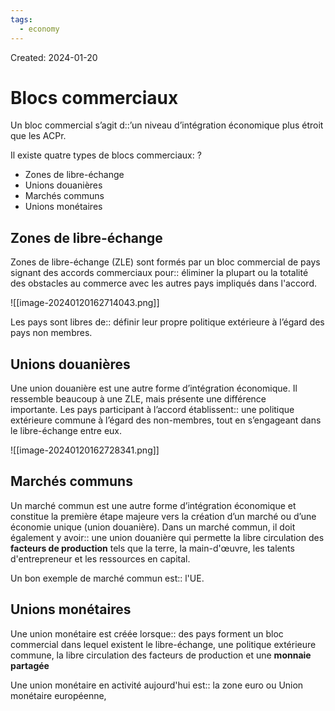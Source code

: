 ```yaml
---
tags:
  - economy
---
```

Created: 2024-01-20

# Blocs commerciaux
Un bloc commercial s’agit d::’un niveau d’intégration économique plus étroit que les ACPr.
<!--SR:!2024-01-27,2,190-->

Il existe quatre types de blocs commerciaux:
?
- Zones de libre-échange
- Unions douanières
- Marchés communs
- Unions monétaires
<!--SR:!2024-01-29,4,190-->

## Zones de libre-échange
Zones de libre-échange (ZLE) sont formés par un bloc commercial de pays signant des accords commerciaux pour:: éliminer la plupart ou la totalité des obstacles au commerce avec les autres pays impliqués dans l'accord.
<!--SR:!2024-01-27,4,230-->
![[image-20240120162714043.png]]


Les pays sont libres de:: définir leur propre politique extérieure à l’égard des pays non membres.
<!--SR:!2024-02-01,9,250-->

## Unions douanières
Une union douanière est une autre forme d’intégration économique. Il ressemble beaucoup à une ZLE, mais présente une différence importante. Les pays participant à l’accord établissent:: une politique extérieure commune à l’égard des non-membres, tout en s’engageant dans le libre-échange entre eux.
<!--SR:!2024-01-31,8,250-->
![[image-20240120162728341.png]]

## Marchés communs
Un marché commun est une autre forme d’intégration économique et constitue la première étape majeure vers la création d’un marché ou d’une économie unique (union douanière). Dans un marché commun, il doit également y avoir:: une union douanière qui permette la libre circulation des **facteurs de production** tels que la terre, la main-d'œuvre, les talents d'entrepreneur et les ressources en capital.
<!--SR:!2024-01-30,7,250-->

Un bon exemple de marché commun est:: l'UE.
<!--SR:!2024-01-31,8,250-->

## Unions monétaires
Une union monétaire est créée lorsque:: des pays forment un bloc commercial dans lequel existent le libre-échange, une politique extérieure commune, la libre circulation des facteurs de production et une **monnaie partagée**
<!--SR:!2024-01-30,4,210-->

Une union monétaire en activité aujourd'hui est:: la zone euro ou Union monétaire européenne,
<!--SR:!2024-01-30,7,250-->